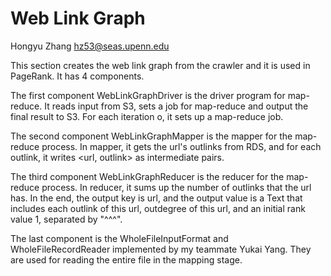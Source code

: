 # Web Link Graph

Hongyu Zhang hz53@seas.upenn.edu

This section creates the web link graph from the crawler and it is used in PageRank. It has 4 components.

The first component WebLinkGraphDriver is the driver program for map-reduce. It reads input from S3, sets a job for map-reduce and output the final result to S3. For each iteration o, it sets up a map-reduce job.

The second component WebLinkGraphMapper is the mapper for the map-reduce process. In mapper, it gets the url's outlinks from RDS, and for each outlink, it writes <url, outlink> as intermediate pairs.

The third component WebLinkGraphReducer is the reducer for the map-reduce process. In reducer, it sums up the number of outlinks that the url has. In the end, the output key is url, and the output value is a Text that includes each outlink of this url, outdegree of this url, and an initial rank value 1, separated by "^^^". 

The last component is the WholeFileInputFormat and WholeFileRecordReader implemented by my teammate Yukai Yang. They are used for reading the entire file in the mapping stage.